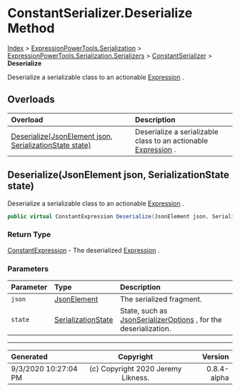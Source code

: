 ﻿# ConstantSerializer.Deserialize Method

[Index](../index.md) > [ExpressionPowerTools.Serialization](ExpressionPowerTools.Serialization.a.md) > [ExpressionPowerTools.Serialization.Serializers](ExpressionPowerTools.Serialization.Serializers.n.md) > [ConstantSerializer](ExpressionPowerTools.Serialization.Serializers.ConstantSerializer.cs.md) > **Deserialize**

Deserialize a serializable class to an actionable [Expression](https://docs.microsoft.com/dotnet/api/system.linq.expressions.expression) .

## Overloads

| Overload | Description |
| :-- | :-- |
| [Deserialize(JsonElement json, SerializationState state)](#deserializejsonelement-json-serializationstate-state) | Deserialize a serializable class to an actionable [Expression](https://docs.microsoft.com/dotnet/api/system.linq.expressions.expression) . |
## Deserialize(JsonElement json, SerializationState state)

Deserialize a serializable class to an actionable [Expression](https://docs.microsoft.com/dotnet/api/system.linq.expressions.expression) .

```csharp
public virtual ConstantExpression Deserialize(JsonElement json, SerializationState state)
```

### Return Type

 [ConstantExpression](https://docs.microsoft.com/dotnet/api/system.linq.expressions.constantexpression)  - The deserialized [Expression](https://docs.microsoft.com/dotnet/api/system.linq.expressions.expression) .

### Parameters

| Parameter | Type | Description |
| :-- | :-- | :-- |
| `json` | [JsonElement](https://docs.microsoft.com/dotnet/api/system.text.json.jsonelement) | The serialized fragment. |
| `state` | [SerializationState](ExpressionPowerTools.Serialization.Serializers.SerializationState.cs.md) | State, such as [JsonSerializerOptions](https://docs.microsoft.com/dotnet/api/system.text.json.jsonserializeroptions) , for the deserialization. |



---

| Generated | Copyright | Version |
| :-- | :-: | --: |
| 9/3/2020 10:27:04 PM | (c) Copyright 2020 Jeremy Likness. | 0.8.4-alpha |
